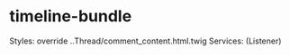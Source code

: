 timeline-bundle
===============

Styles: override ..Thread/comment_content.html.twig
Services: (Listener)
